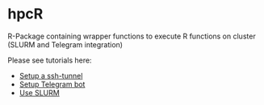 # hpcR
R-Package containing wrapper functions to execute R functions on cluster (SLURM and Telegram integration)

Please see tutorials here:
* [Setup a ssh-tunnel](https://github.com/polvanrijn/hpcR/blob/master/man/setting_up_ssh.Rmd)
* [Setup Telegram bot](https://github.com/polvanrijn/hpcR/blob/master/man/adding_telegram.Rmd)
* [Use SLURM](https://github.com/polvanrijn/hpcR/blob/master/man/using_slurm.Rmd)
